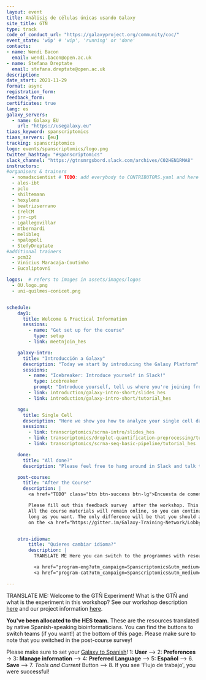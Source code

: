 ```yaml
---
layout: event
title: Análisis de células únicas usando Galaxy
site_title: GTÑ
type: track
code_of_conduct_url: "https://galaxyproject.org/community/coc/"
event_state: 'wip' # 'wip', 'running' or 'done'
contacts:
- name: Wendi Bacon
  email: wendi.bacon@open.ac.uk
- name: Stefana Dreptate
  email: stefana.dreptate@open.ac.uk
description:
date_start: 2021-11-29
format: async
registration_form:
feedback_form:
certificates: true
lang: es
galaxy_servers:
  - name: Galaxy EU
    url: "https://usegalaxy.eu"
tiaas_keyword: spanscriptomics
tiaas_servers: [eu]
tracking: spanscriptomics
logo: events/spanscriptomics/logo.png
twitter_hashtag: "#spanscriptomics"
slack_channel: "https://gtnsmrgsbord.slack.com/archives/C02HEN1RMA8"
instructors:
#organisers & trainers
  - nomadscientist # TODO: add everybody to CONTRIBUTORS.yaml and here
  - ales-ibt
  - pclo
  - shiltemann
  - hexylena
  - beatrizserrano
  - IrelCM
  - jrr-cpt
  - Lgallegovillar
  - mtbernardi
  - melibleq
  - npalopoli
  - StefyDreptate
#additional trainers
  - pcm32
  - Vinicius Maracaja-Coutinho
  - Eucaliptovni

logos:  # refers to images in assets/images/logos
  - OU.logo.png
  - uni-quilmes-conicet.png


schedule:
    day1:
      title: Welcome & Practical Information
      sessions:
        - name: "Get set up for the course"
          type: setup
        - link: meetnjoin_hes

    galaxy-intro:
      title: "Introducción a Galaxy"
      description: "Today we start by introducing the Galaxy Platform"
      sessions:
        - name: "Icebreaker: Introduce yourself in Slack!"
          type: icebreaker
          prompt: "Introduce yourself, tell us where you're joining from, and one thing about your surroundings (e.g. it's snowing outside, there's a squirrel on my porch, my cat is on my keyboard)"
        - link: introduction/galaxy-intro-short/slides_hes
        - link: introduction/galaxy-intro-short/tutorial_hes

    ngs:
      title: Single Cell
      description: "Here we show you how to analyze your single cell data using Galaxy."
      sessions:
        - link: transcriptomics/scrna-intro/slides_hes
        - link: transcriptomics/droplet-quantification-preprocessing/tutorial_hes
        - link: transcriptomics/scrna-seq-basic-pipeline/tutorial_hes

    done:
      title: "All done?"
      description: "Please feel free to hang around in Slack and talk to us and the rest of the Galaxy community! Thanks for joining!!"

    post-course:
      title: "After the Course"
      description: |
        <a href="TODO" class="btn btn-success btn-lg">Encuesta de comentarios</a><br/>

        Please fill out this feedback survey  after the workshop. This survey is crucial for the GTÑ study on the impact of translating bioinformatics materials.
        All the course materials will remain online, so you can continue working on them for as
        long as you want. The only difference will be that you should ask your questions
        on the <a href="https://gitter.im/Galaxy-Training-Network/Lobby">GTN Gitter channel</a>, instead of Slack.


    otro-idioma:
        title: "Quieres cambiar idioma?"
        description: |
          TRANSLATE ME Here you can switch to the programmes with resources that were automatically translated (CAT-Español) or the English version (ENG-English). Please remember to note this in the post-course survey! This is valuable data!

          <a href="program-eng?utm_campaign=Spanscriptomics&utm_medium=program-HES&utm_source=pagebutton" class="btn btn-info btn-lg"> ENG-Inglés </a>
          <a href="program-cat?utm_campaign=Spanscriptomics&utm_medium=program-HES&utm_source=pagebutton" class="btn btn-info btn-lg"> CAT-Español </a>

---
```


TRANSLATE ME: Welcome to the GTÑ Experiment! What is the GTÑ and what is the experiment in this workshop? See our workshop description [here](https://gallantries.github.io/galaxy-workshop/events/spanscriptomics?utm_campaign=Spanscriptomics&utm_source=program&utm_medium=programhes) and our project information [here](https://github.com/gallantries/galaxy-workshop/blob/main/events/spanscriptomics/Hoja_de_informacion_de_proyecto.pdf).

**You've been allocated to the HES team.** These are the resources translated by native Spanish-speaking bioinformaticians. You can find the buttons to switch teams (if you want!) at the bottom of this page. Please make sure to note that you switched in the post-course survey!

Please make sure to set your [Galaxy to Spanish](https://gallantries.github.io/galaxy-workshop/events/spanscriptomics/changing_language.png)! 1: **User** --> 2: **Preferences** → 3: **Manage information** --> 4: **Preferred Language** --> 5: **Español** --> 6. **Save** --> 7. *Tools and Current* Button --> 8. If you see 'Flujo de trabajo', you were successful!
